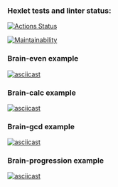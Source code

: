 ### Hexlet tests and linter status:
[![Actions Status](https://github.com/vikter-ik/python-project-lvl1/workflows/CodeLint/badge.svg)](https://github.com/vikter-ik/python-project-lvl1/actions)

[![Maintainability](https://api.codeclimate.com/v1/badges/a99a88d28ad37a79dbf6/maintainability)](https://codeclimate.com/github/codeclimate/codeclimate/maintainability)

### Brain-even example
[![asciicast](https://asciinema.org/a/445774.svg)](https://asciinema.org/a/445774)

### Brain-calc example
[![asciicast](https://asciinema.org/a/f1rn7lWk6zM4g6u3EtWxsTwZI.svg)](https://asciinema.org/a/f1rn7lWk6zM4g6u3EtWxsTwZI)

### Brain-gcd example
[![asciicast](https://asciinema.org/a/Rp1uZ672mxqqdJXEvCbk9rNUx.svg)](https://asciinema.org/a/Rp1uZ672mxqqdJXEvCbk9rNUx)

### Brain-progression example
[![asciicast](https://asciinema.org/a/ckfZcDARVAUbOcAv5GvrtfxG9.svg)](https://asciinema.org/a/ckfZcDARVAUbOcAv5GvrtfxG9)

